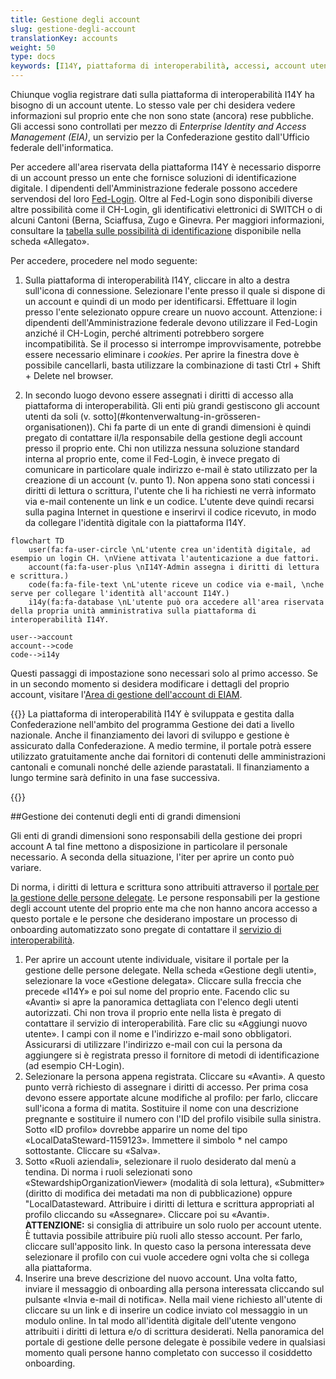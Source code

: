 ```yaml
---
title: Gestione degli account
slug: gestione-degli-account
translationKey: accounts
weight: 50
type: docs
keywords: [I14Y, piattaforma di interoperabilità, accessi, account utente, EIAM, CH-Login, Login]
---
```


Chiunque voglia registrare dati sulla piattaforma di interoperabilità I14Y ha bisogno di un account utente. Lo stesso vale per chi desidera vedere informazioni sul proprio ente che non sono state (ancora) rese pubbliche. Gli accessi sono controllati per mezzo di _Enterprise Identity and Access Management (EIA)_, un servizio per la Confederazione gestito dall'Ufficio federale dell'informatica.  

Per accedere all'area riservata della piattaforma I14Y è necessario disporre di un account presso un ente che fornisce soluzioni di identificazione digitale. I dipendenti dell'Amministrazione federale possono accedere servendosi del loro [Fed-Login](https://www.eiam.swiss). Oltre al Fed-Login sono disponibili diverse altre possibilità come il CH-Login, gli identificativi elettronici di SWITCH o di alcuni Cantoni (Berna, Sciaffusa, Zugo e Ginevra. Per maggiori informazioni, consultare la [tabella sulle possibilità di identificazione](/handbook/de/anhang/eiam) disponibile nella scheda «Allegato». 

Per accedere, procedere nel modo seguente:

1. Sulla piattaforma di interoperabilità I14Y, cliccare in alto a destra sull'icona di connessione. Selezionare l'ente presso il quale si dispone di un account e quindi di un modo per identificarsi. Effettuare il login presso l'ente selezionato oppure creare un nuovo account. Attenzione: i dipendenti dell'Amministrazione federale devono utilizzare il Fed-Login anziché il CH-Login, perché altrimenti potrebbero sorgere incompatibilità. Se il processo si interrompe improvvisamente, potrebbe essere necessario eliminare i _cookies_. Per aprire la finestra dove è possibile cancellarli, basta utilizzare la combinazione di tasti Ctrl + Shift + Delete nel browser. 

2. In secondo luogo devono essere assegnati i diritti di accesso alla piattaforma di interoperabilità. Gli enti più grandi gestiscono gli account utenti da soli (v. sotto](#kontenverwaltung-in-grösseren-organisationen)). Chi fa parte di un ente di grandi dimensioni è quindi pregato di contattare il/la responsabile della gestione degli account presso il proprio ente. Chi non utilizza nessuna soluzione standard interna al proprio ente, come il Fed-Login, è invece pregato di comunicare in particolare quale indirizzo e-mail è stato utilizzato per la creazione di un account (v. punto 1). Non appena sono stati concessi i diritti di lettura o scrittura, l'utente che li ha richiesti ne verrà informato via e-mail contenente un link e un codice. L'utente deve quindi recarsi sulla pagina Internet in questione e inserirvi il codice ricevuto, in modo da collegare l'identità digitale con la piattaforma I14Y.  

```mermaid
flowchart TD
    user(fa:fa-user-circle \nL'utente crea un'identità digitale, ad esempio un login CH. \nViene attivata l'autenticazione a due fattori.
    account(fa:fa-user-plus \nI14Y-Admin assegna i diritti di lettura e scrittura.)
    code(fa:fa-file-text \nL'utente riceve un codice via e-mail, \nche serve per collegare l'identità all'account I14Y.)
    i14y(fa:fa-database \nL'utente può ora accedere all'area riservata della propria unità amministrativa sulla piattaforma di interoperabilità I14Y.

user-->account
account-->code
code-->i14y
```

Questi passaggi di impostazione sono necessari solo al primo accesso. Se in un secondo momento si desidera modificare i dettagli del proprio account, visitare l'[Area di gestione dell'account di EIAM](https://www.myaccount.eiam.admin.ch). 

{{<alert title="Quanto costa l'account?" color="info" >}}
La piattaforma di interoperabilità I14Y è sviluppata e gestita dalla Confederazione nell'ambito del programma Gestione dei dati a livello nazionale. Anche il finanziamento dei lavori di sviluppo e gestione è assicurato dalla Confederazione. A medio termine, il portale potrà essere utilizzato gratuitamente anche dai fornitori di contenuti delle amministrazioni cantonali e comunali nonché delle aziende parastatali. Il finanziamento a lungo termine sarà definito in una fase successiva. 

{{</alert>}}

##Gestione dei contenuti degli enti di grandi dimensioni 

Gli enti di grandi dimensioni sono responsabili della gestione dei propri account A tal fine mettono a disposizione in particolare il personale necessario. A seconda della situazione, l'iter per aprire un conto può variare.

Di norma, i diritti di lettura e scrittura sono attribuiti attraverso il [portale per la gestione delle persone delegate](https://www.portal.eiam.admin.ch/). Le persone responsabili per la gestione degli account utente del proprio ente ma che non hanno ancora accesso a questo portale e le persone che desiderano impostare un processo di onboarding automatizzato sono pregate di contattare il [servizio di interoperabilità](mailto:i14y@bfs.admin.ch). 

1. Per aprire un account utente individuale, visitare il portale per la gestione delle persone delegate. Nella scheda «Gestione degli utenti», selezionare la voce «Gestione delegata». Cliccare sulla freccia che precede «I14Y» e poi sul nome del proprio ente. Facendo clic su «Avanti» si apre la panoramica dettagliata con l'elenco degli utenti autorizzati. Chi non trova il proprio ente nella lista è pregato di contattare il servizio di interoperabilità.
Fare clic su «Aggiungi nuovo utente». I campi con il nome e l'indirizzo e-mail sono obbligatori. Assicurarsi di utilizzare l'indirizzo e-mail con cui la persona da aggiungere si è registrata presso il fornitore di metodi di identificazione (ad esempio CH-Login). 
3. Selezionare la persona appena registrata. Cliccare su «Avanti». A questo punto verrà richiesto di assegnare i diritti di accesso. Per prima cosa devono essere apportate alcune modifiche al profilo: per farlo, cliccare sull'icona a forma di matita. Sostituire il nome con una descrizione pregnante e sostituire il numero con l'ID del profilo visibile sulla sinistra. Sotto «ID profilo» dovrebbe apparire un nome del tipo «LocalDataSteward-1159123». Immettere il simbolo * nel campo sottostante. Cliccare su «Salva».
4. Sotto «Ruoli aziendali», selezionare il ruolo desiderato dal menù a tendina. Di norma i ruoli selezionati sono «StewardshipOrganizationViewer» (modalità di sola lettura), «Submitter» (diritto di modifica dei metadati ma non di pubblicazione) oppure "LocalDatasteward. Attribuire i diritti di lettura e scrittura appropriati al profilo cliccando su «Assegnare». Cliccare poi su «Avanti». __ATTENZIONE:__ si consiglia di attribuire un solo ruolo per account utente. È tuttavia possibile attribuire più ruoli allo stesso account. Per farlo, cliccare sull'apposito link. In questo caso la persona interessata deve selezionare il profilo con cui vuole accedere ogni volta che si collega alla piattaforma.   
5. Inserire una breve descrizione del nuovo account. Una volta fatto, inviare il messaggio di onboarding alla persona interessata cliccando sul pulsante «Invia e-mail di notifica». Nella mail viene richiesto all'utente di cliccare su un link e di inserire un codice inviato col messaggio in un modulo online. In tal modo all'identità digitale dell'utente vengono attribuiti i diritti di lettura e/o di scrittura desiderati. Nella panoramica del portale di gestione delle persone delegate è possibile vedere in qualsiasi momento quali persone hanno completato con successo il cosiddetto onboarding.